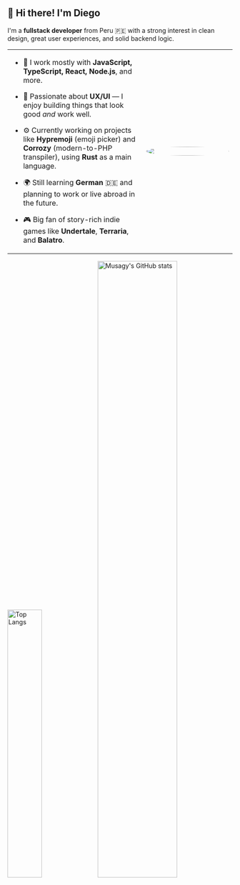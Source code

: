 ## 👋 Hi there! I'm Diego

I'm a **fullstack developer** from Peru 🇵🇪 with a strong interest in clean design, great user experiences, and solid backend logic.

<table>
  <tr>
    <td width="60%">
      
- 🧠 I work mostly with **JavaScript, TypeScript, React, Node.js**, and more.  
- 🎨 Passionate about **UX/UI** — I enjoy building things that look good *and* work well.  
- ⚙️ Currently working on projects like **Hypremoji** (emoji picker) and **Corrozy** (modern-to-PHP transpiler), using **Rust** as a main language.  
- 🌍 Still learning **German** 🇩🇪 and planning to work or live abroad in the future.  
- 🎮 Big fan of story-rich indie games like **Undertale**, **Terraria**, and **Balatro**.  

    </td>
    <td width="40%" align="center">
      <img src="https://avatars.githubusercontent.com/u/86860902?v=4" width="100%" style="border-radius: 50%;" />
    </td>
  </tr>
</table>

<div width="100%">
  <img alt="Top Langs" width="39.2%" src="https://github-readme-stats.vercel.app/api/top-langs/?username=Musagy&layout=compact&langs_count=8&theme=github_dark" />
  <img alt="Musagy's GitHub stats" width="59.5%" src="https://github-readme-stats.vercel.app/api?username=Musagy&show_icons=true&rank_icon=github&theme=github_dark" />
</div>


<!-- ![Anurag's GitHub stats](https://github-readme-stats.vercel.app/api?username=Musagy&rank_icon=github) -->

<!-- hola -->
<!-- --- -->
<!-- ![Top Langs](https://github-readme-stats.vercel.app/api/top-langs/?username=Musagy&layout=compact&langs_count=8) -->



<!-- [![Top Langs](https://github-readme-stats.vercel.app/api/top-langs/?username=Musagy&layout=donut-vertical&langs_count=8)](https://github.com/Musagy/github-readme-stats) -->

<!-- [![Anurag's GitHub stats](https://github-readme-stats.vercel.app/api?username=Musagy&show_icons=true)](https://github.com/Musagy/github-readme-stats&show_icons=true) -->

<!-- [![Top Langs](https://github-readme-stats.vercel.app/api/top-langs/?username=Musagy&layout=donut&langs_count=8)](https://github.com/anuraghazra/github-readme-stats) -->
